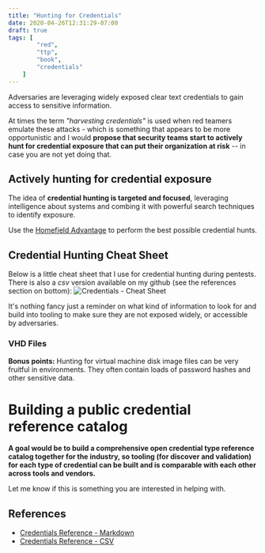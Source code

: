 ```yaml
---
title: "Hunting for Credentials"
date: 2020-04-26T12:31:29-07:00
draft: true
tags: [
        "red",
        "ttp",
        "book",
        "credentials"
    ]
---
```


Adversaries are leveraging widely exposed clear text credentials to gain access to sensitive information. 

At times the term *"harvesting credentials"* is used when red teamers emulate these attacks -  which is something that appears to be more opportunistic and I would **propose that security teams start to actively hunt for credential exposure that can put their organization at risk** -- in case you are not yet doing that.

## Actively hunting for credential exposure

The idea of **credential hunting is targeted and focused**, leveraging intelligence about systems and combing it with powerful search techniques to identify exposure. 

Use the [Homefield Advantage](https://wunderwuzzi23.github.io/blog/posts/homefield-advantage/) to perform the best possible credential hunts. 


## Credential Hunting Cheat Sheet

Below is a little cheat sheet that I use for credential hunting during pentests. There is also a *csv* version available on my github (see the references section on bottom): 
![Credentials - Cheat Sheet](/blog/images/2020/hunting-for-credentials-cheat-sheet.png)

It's nothing fancy just a reminder on what kind of information to look for and build into tooling to make sure they are not exposed widely, or accessible by adversaries. 

### VHD Files

**Bonus points:** Hunting for virtual machine disk image files can be very fruitful in environments. They often contain loads of password hashes and other sensitive data. 

# Building a public credential reference catalog

**A goal would be to build a comprehensive open credential type reference catalog together for the industry, so tooling (for discover and validation) for each type of credential can be built and is comparable with each other across tools and vendors.**

Let me know if this is something you are interested in helping with.


## References
* [Credentials Reference - Markdown](https://github.com/wunderwuzzi23/scratch/blob/master/creds.md)
* [Credentials Reference - CSV](https://github.com/wunderwuzzi23/scratch/blob/master/creds.csv)
